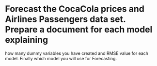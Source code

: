 # Forecast the CocaCola prices and Airlines Passengers data set. Prepare a document for each model explaining 
 how many dummy variables you have created and RMSE value for each model. Finally which model you will use for 
 Forecasting.
